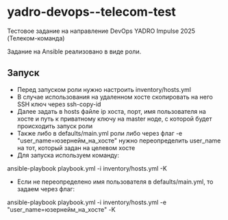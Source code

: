 # yadro-devops--telecom-test

Тестовое задание на направление DevOps YADRO Impulse 2025 (Телеком-команда)

Задание на Ansible реализовано в виде роли.

## Запуск

* Перед запуском роли нужно настроить inventory/hosts.yml
* В случае использования на удаленном хосте скопировать на него SSH ключ через ssh-copy-id
* Далее задать в hosts файле ip хоста, порт, имя пользователя на хосте и путь к приватному ключу на master ноде, с которой будет происходить запуск роли
* Также либо в defaults/main.yml роли либо через флаг -e "user_name=юзернейм_на_хосте" нужно переопределить user_name на тот, который задан на целевом хосте
* Для запуска используем команду:

ansible-playbook playbook.yml -i inventory/hosts.yml -K

* Если не переопределено имя пользователя в defaults/main.yml, то задаем через флаг:

ansible-playbook playbook.yml -i inventory/hosts.yml -e "user_name=юзернейм_на_хосте" -K